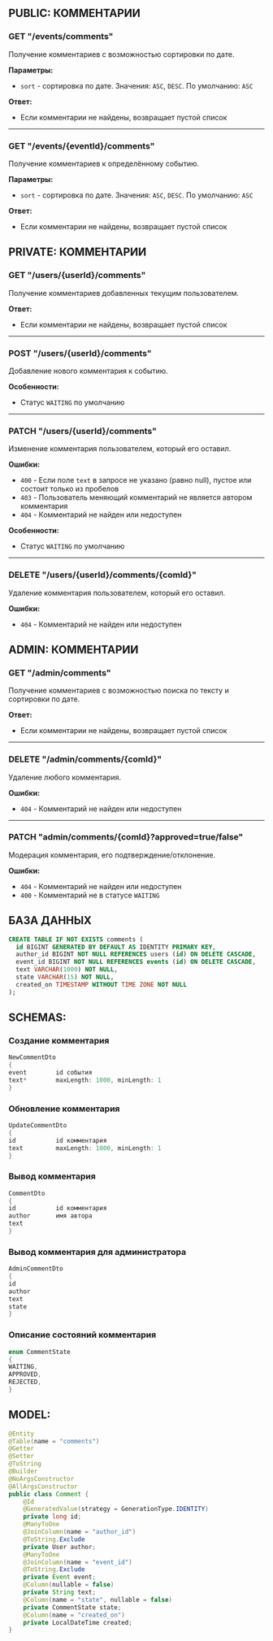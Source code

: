 ## PUBLIC: КОММЕНТАРИИ

### GET "/events/comments"
Получение комментариев с возможностью сортировки по дате.

**Параметры:**
- `sort` - сортировка по дате. Значения: `ASC`, `DESC`. По умолчанию: `ASC`

**Ответ:**
- Если комментарии не найдены, возвращает пустой список

---

### GET "/events/{eventId}/comments"
Получение комментариев к определённому событию.

**Параметры:**
- `sort` - сортировка по дате. Значения: `ASC`, `DESC`. По умолчанию: `ASC`

**Ответ:**
- Если комментарии не найдены, возвращает пустой список

## PRIVATE: КОММЕНТАРИИ

### GET "/users/{userId}/comments"
Получение комментариев добавленных текущим пользователем.

**Ответ:**
- Если комментарии не найдены, возвращает пустой список

---

### POST "/users/{userId}/comments"
Добавление нового комментария к событию.

**Особенности:**
- Статус `WAITING` по умолчанию

---

### PATCH "/users/{userId}/comments"
Изменение комментария пользователем, который его оставил.

**Ошибки:**
- `400` - Если поле `text` в запросе не указано (равно null), пустое или состоит только из пробелов
- `403` - Пользователь меняющий комментарий не является автором комментария
- `404` - Комментарий не найден или недоступен

**Особенности:**
- Статус `WAITING` по умолчанию

---

### DELETE "/users/{userId}/comments/{comId}"
Удаление комментария пользователем, который его оставил.

**Ошибки:**
- `404` - Комментарий не найден или недоступен

## ADMIN: КОММЕНТАРИИ

### GET "/admin/comments"
Получение комментариев с возможностью поиска по тексту и сортировки по дате.

**Ответ:**
- Если комментарии не найдены, возвращает пустой список

---

### DELETE "/admin/comments/{comId}"
Удаление любого комментария.

**Ошибки:**
- `404` - Комментарий не найден или недоступен

---

### PATCH "admin/comments/{comId}?approved=true/false"
Модерация комментария, его подтверждение/отклонение.

**Ошибки:**
- `404` - Комментарий не найден или недоступен
- `400` - Комментарий не в статусе `WAITING`

## БАЗА ДАННЫХ

```sql
CREATE TABLE IF NOT EXISTS comments (
  id BIGINT GENERATED BY DEFAULT AS IDENTITY PRIMARY KEY, 
  author_id BIGINT NOT NULL REFERENCES users (id) ON DELETE CASCADE, 
  event_id BIGINT NOT NULL REFERENCES events (id) ON DELETE CASCADE, 
  text VARCHAR(1000) NOT NULL,
  state VARCHAR(15) NOT NULL, 
  created_on TIMESTAMP WITHOUT TIME ZONE NOT NULL
);

```
## SCHEMAS:

### Создание комментария
```java
NewCommentDto
{
event        id события
text*        maxLength: 1000, minLength: 1
}
```
### Обновление комментария
```java
UpdateCommentDto
{
id           id комментария
text         maxLength: 1000, minLength: 1
}
```
### Вывод комментария
```java
CommentDto
{
id           id комментария
author       имя автора
text
}
```
### Вывод комментария для администратора
```java
AdminCommentDto
{
id
author
text
state
}
```
### Описание состояний комментария
```java
enum CommentState
{
WAITING,
APPROVED,
REJECTED,
}
```

## MODEL:

```java
@Entity
@Table(name = "comments")
@Getter
@Setter
@ToString
@Builder
@NoArgsConstructor
@AllArgsConstructor
public class Comment {
    @Id
    @GeneratedValue(strategy = GenerationType.IDENTITY)
    private long id;
    @ManyToOne
    @JoinColumn(name = "author_id")
    @ToString.Exclude
    private User author;
    @ManyToOne
    @JoinColumn(name = "event_id")
    @ToString.Exclude
    private Event event;
    @Column(nullable = false)
    private String text;
    @Column(name = "state", nullable = false)
    private CommentState state;
    @Column(name = "created_on")
    private LocalDateTime created;
}
```
